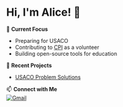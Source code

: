 # Hi, I'm Alice! 👋

🌱 **Current Focus**  
- Preparing for USACO
- Contributing to [CPI](https://joincpi.org/) as a volunteer
- Building open-source tools for education  

🚀 **Recent Projects**  
- [USACO Problem Solutions](https://github.com/alicelee2735/usaco-solutions)  

📫 **Connect with Me**  
[![Gmail](https://img.shields.io/badge/Gmail-D14836?style=flat&logo=gmail&logoColor=white)](mailto:lichoiyin@gmail.com)
